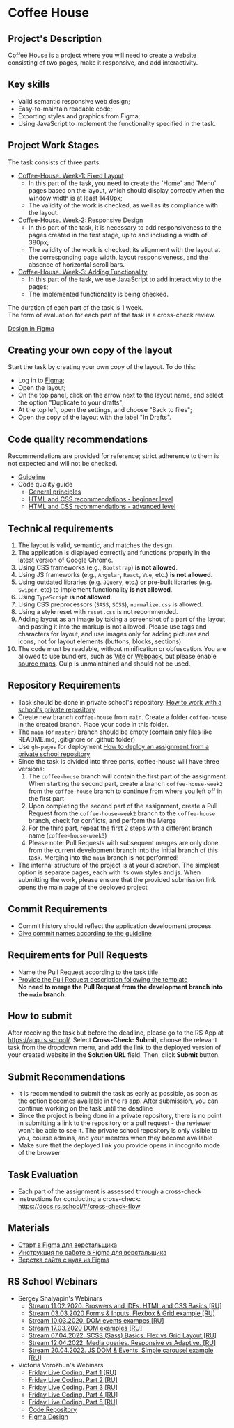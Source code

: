 # Coffee House

## Project's Description

Coffee House is a project where you will need to create a website consisting of two pages, make it responsive, and add interactivity.

## Key skills

- Valid semantic responsive web design;
- Easy-to-maintain readable code;
- Exporting styles and graphics from Figma;
- Using JavaScript to implement the functionality specified in the task.

## Project Work Stages

The task consists of three parts:

- [Coffee-House. Week-1: Fixed Layout](coffee-house-week1.md)
  - In this part of the task, you need to create the 'Home' and 'Menu' pages based on the layout, which should display correctly when the window width is at least 1440px;
  - The validity of the work is checked, as well as its compliance with the layout.
- [Coffee-House. Week-2: Responsive Design](coffee-house-week2.md)
  - In this part of the task, it is necessary to add responsiveness to the pages created in the first stage, up to and including a width of 380px;
  - The validity of the work is checked, its alignment with the layout at the corresponding page width, layout responsiveness, and the absence of horizontal scroll bars.
- [Coffee-House. Week-3: Adding Functionality](coffee-house-week3.md)
  - In this part of the task, we use JavaScript to add interactivity to the pages;
  - The implemented functionality is being checked.

The duration of each part of the task is 1 week.  
The form of evaluation for each part of the task is a cross-check review.

[Design in Figma](https://www.figma.com/file/SAoBmuOqTfguehdT4IFRxQ/Coffee-House?type=design&node-id=0-1&mode=design&t=qis81E9Ovgx47eVl-0)

## Creating your own copy of the layout

Start the task by creating your own copy of the layout. To do this:

- Log in to [Figma](https://www.figma.com/);
- Open the layout;
- On the top panel, click on the arrow next to the layout name, and select the option "Duplicate to your drafts";
- At the top left, open the settings, and choose "Back to files";
- Open the copy of the layout with the label "In Drafts".

## Code quality recommendations

Recommendations are provided for reference; strict adherence to them is not expected and will not be checked.

- [Guideline](https://codeguide.academy/html-css.html#html)
- Code quality guide
  - [General principles](../../stage1/modules/clean-code/materials/generic-principles.md)
  - [HTML and CSS recommendations - beginner level](../../stage1/modules/clean-code/materials/html-and-css.md)
  - [HTML and CSS recommendations - advanced level](../../stage1/modules/clean-code/materials/html-and-css-extended.md)

## Technical requirements

1. The layout is valid, semantic, and matches the design.
2. The application is displayed correctly and functions properly in the latest version of Google Chrome.
3. Using CSS frameworks (e.g., `Bootstrap`) **is not allowed**.
4. Using JS frameworks (e.g., `Angular`, `React`, `Vue`, etc.) **is not allowed**.
5. Using outdated libraries (e.g. `JQuery`, etc.) or pre-built libraries (e.g. `Swiper`, etc) to implement functionality **is not allowed**.
6. Using `TypeScript` **is not allowed**.
7. Using CSS preprocessors (`SASS`, `SCSS`), `normalize.css` is allowed.
8. Using a style reset with `reset.css` is not recommended.
9. Adding layout as an image by taking a screenshot of a part of the layout and pasting it into the markup is not allowed. Please use tags and characters for layout, and use images only for adding pictures and icons, not for layout elements (buttons, blocks, sections).
10. The code must be readable, without minification or obfuscation. You are allowed to use bundlers, such as [Vite](https://vitejs.dev/) or [Webpack](https://webpack.js.org/), but please enable [source maps](https://web.dev/articles/source-maps). Gulp is unmaintained and should not be used.

## Repository Requirements

- Task should be done in private school's repository. [How to work with a school's private repository](https://docs.rs.school/#/private-repository)
- Create new branch `coffee-house` from `main`. Create a folder `coffee-house` in the created branch. Place your code in this folder.
- The `main` (or `master`) branch should be empty (contain only files like README.md, .gitignore or .github folder)
- Use `gh-pages` for deployment [How to deploy an assignment from a private school repository](https://rs.school/docs/ru/private-repository#как-сделать-деплой-задания-из-приватного-репозитория-школы)
- Since the task is divided into three parts, coffee-house will have three versions:
  1.  The `coffee-house` branch will contain the first part of the assignment. When starting the second part, create a branch `coffee-house-week2` from the `coffee-house` branch to continue from where you left off in the first part
  2.  Upon completing the second part of the assignment, create a Pull Request from the `coffee-house-week2` branch to the `coffee-house` branch, check for conflicts, and perform the Merge
  3.  For the third part, repeat the first 2 steps with a different branch name (`coffee-house-week3`)
  4.  Please note: Pull Requests with subsequent merges are only done from the current development branch into the initial branch of this task. Merging into the `main` branch is not performed!
- The internal structure of the project is at your discretion. The simplest option is separate pages, each with its own styles and js. When submitting the work, please ensure that the provided submission link opens the main page of the deployed project

## Commit Requirements

- Commit history should reflect the application development process.
- [Give commit names according to the guideline](https://docs.rs.school/#/git-convention)

## Requirements for Pull Requests

- Name the Pull Request according to the task title
- [Provide the Pull Request description following the template](https://rs.school/docs/ru/pull-request-review-process#требования-к-pull-request-pr)  
  **No need to merge the Pull Request from the development branch into the `main` branch**.

## How to submit

After receiving the task but before the deadline, please go to the RS App at https://app.rs.school/. Select **Cross-Check: Submit**, choose the relevant task from the dropdown menu, and add the link to the deployed version of your created website in the **Solution URL** field. Then, click **Submit** button.

## Submit Recommendations

- It is recommended to submit the task as early as possible, as soon as the option becomes available in the rs app. After submission, you can continue working on the task until the deadline
- Since the project is being done in a private repository, there is no point in submitting a link to the repository or a pull request - the reviewer won't be able to see it. The private school repository is only visible to you, course admins, and your mentors when they become available
- Make sure that the deployed link you provide opens in incognito mode of the browser

## Task Evaluation

- Each part of the assignment is assessed through a cross-check
- Instructions for conducting a cross-check: https://docs.rs.school/#/cross-check-flow

## Materials

- [Старт в Figma для верстальщика](https://htmlacademy.ru/blog/soft/figma)
- [Инструкция по работе в Figma для верстальщика](https://breezzly.ru/guides/start-v-figma-dlya-verstalshhika)
- [Верстка сайта с нуля из Figma](https://www.youtube.com/playlist?list=PL5_s7xdj2Vsw-bCx5nOZJMFIiHwRgok--)

## RS School Webinars

- Sergey Shalyapin's Webinars
  - [Stream 11.02.2020. Broswers and IDEs. HTML and CSS Basics [RU]](https://youtu.be/UQavTWiTpnA)
  - [Stream 03.03.2020 Forms & Inputs. Flexbox & Grid example [RU]](https://youtu.be/PhRVJC0kBGE)
  - [Stream 10.03.2020. DOM events exampes [RU]](https://youtu.be/_5f0kznOM_A)
  - [Stream 17.03.2020 DOM examples [RU]](https://youtu.be/0M9Rz-wXYas)
  - [Stream 07.04.2022. SCSS (Sass) Basics. Flex vs Grid Layout [RU]](https://youtu.be/MOrQRgP8kbo)
  - [Stream 12.04.2022. Media queries. Responsive vs Adaptive. [RU]](https://youtu.be/CbtdP2vGOI8)
  - [Stream 20.04.2022. JS DOM & Events. Simple carousel example [RU]](https://youtu.be/2xP-HahCtio)
- Victoria Vorozhun's Webinars
  - [Friday Live Coding. Part 1 [RU]](https://youtu.be/ZAde-IJAHzo)
  - [Friday Live Coding. Part 2 [RU]](https://youtu.be/BJENQIX2e2o)
  - [Friday Live Coding. Part 3 [RU]](https://youtu.be/fooyYgIuZe8)
  - [Friday Live Coding. Part 4 [RU]](https://youtu.be/Qk2UGlFNKPE)
  - [Friday Live Coding. Part 5 [RU]](https://youtu.be/ouZnGUefneQ)
  - [Code Repository](https://github.com/ViktoriyaVorozhun/friday-live-coding/tree/develop)
  - [Figma Design](https://www.figma.com/file/fw0GA18nmpVjTBzjtiEK2L/Friday_Live_Coding?node-id=0%3A1)
